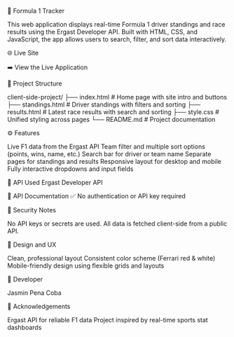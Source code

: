 🏁 Formula 1 Tracker

This web application displays real-time Formula 1 driver standings and race results using the Ergast Developer API. Built with HTML, CSS, and JavaScript, the app allows users to search, filter, and sort data interactively.

🌐 Live Site

➡️ View the Live Application

📁 Project Structure

client-side-project/
├── index.html          # Home page with site intro and buttons
├── standings.html      # Driver standings with filters and sorting
├── results.html        # Latest race results with search and sorting
├── style.css           # Unified styling across pages
└── README.md           # Project documentation

⚙️ Features

Live F1 data from the Ergast API
Team filter and multiple sort options (points, wins, name, etc.)
Search bar for driver or team name
Separate pages for standings and results
Responsive layout for desktop and mobile
Fully interactive dropdowns and input fields

📡 API Used
Ergast Developer API

📄 API Documentation
✅ No authentication or API key required

🔐 Security Notes

No API keys or secrets are used.
All data is fetched client-side from a public API.

🎨 Design and UX

Clean, professional layout
Consistent color scheme (Ferrari red & white)
Mobile-friendly design using flexible grids and layouts

👤 Developer

Jasmin Pena Coba

📢 Acknowledgements

Ergast API for reliable F1 data
Project inspired by real-time sports stat dashboards
